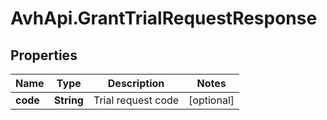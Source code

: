 # AvhApi.GrantTrialRequestResponse

## Properties

Name | Type | Description | Notes
------------ | ------------- | ------------- | -------------
**code** | **String** | Trial request code | [optional] 


